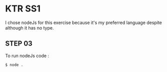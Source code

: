# KTR SS1

I chose nodeJs for this exercise because it's my preferred language despite although it has no type.

## STEP 03

To run nodeJs code :

```
$ node .
```
